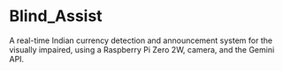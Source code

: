 # Blind_Assist
A real-time Indian currency detection and announcement system for the visually impaired, using a Raspberry Pi Zero 2W, camera, and the Gemini API.
